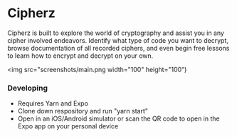 # Cipherz

Cipherz is built to explore the world of cryptography and assist you in any cipher involved endeavors. Identify what type of code you want to decrypt, browse documentation of all recorded ciphers, and even begin free lessons to learn how to encrypt and decrypt on your own.

<img src="screenshots/main.png width="100" height="100")

### Developing

* Requires Yarn and Expo
* Clone down respository and run "yarn start"
* Open in an iOS/Android simulator or scan the QR code to open in the Expo app on your personal device
